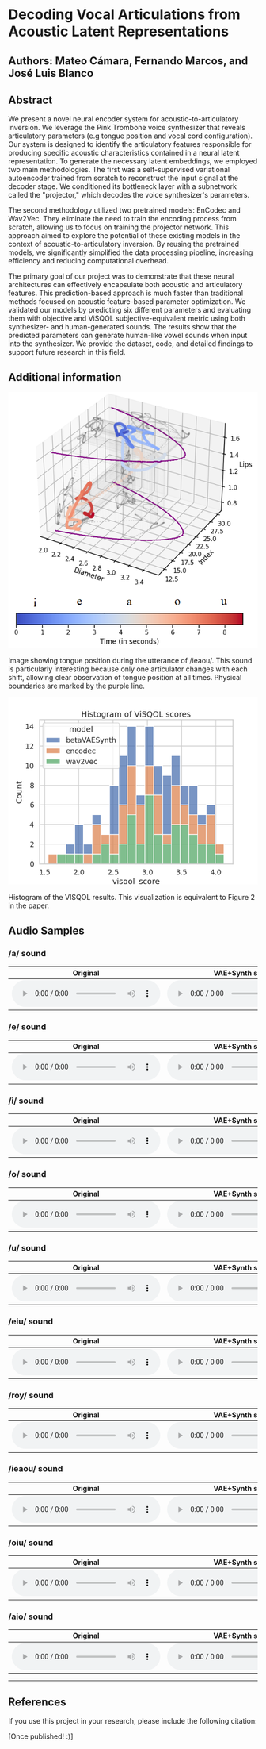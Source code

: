 # Decoding Vocal Articulations from Acoustic Latent Representations

## Authors: Mateo Cámara, Fernando Marcos, and José Luis Blanco

## Abstract

We present a novel neural encoder system for acoustic-to-articulatory inversion. We leverage the Pink Trombone voice synthesizer that reveals articulatory parameters (e.g tongue position and vocal cord configuration). Our system is designed to identify the articulatory features responsible for producing specific acoustic characteristics contained in a neural latent representation. To generate the necessary latent embeddings, we employed two main methodologies. The first was a self-supervised variational autoencoder trained from scratch to reconstruct the input signal at the decoder stage. We conditioned its bottleneck layer with a subnetwork called the "projector," which decodes the voice synthesizer's parameters.

The second methodology utilized two pretrained models: EnCodec and Wav2Vec. They eliminate the need to train the encoding process from scratch, allowing us to focus on training the projector network. This approach aimed to explore the potential of these existing models in the context of acoustic-to-articulatory inversion. By reusing the pretrained models, we significantly simplified the data processing pipeline, increasing efficiency and reducing computational overhead.

The primary goal of our project was to demonstrate that these neural architectures can effectively encapsulate both acoustic and articulatory features. This prediction-based approach is much faster than traditional methods focused on acoustic feature-based parameter optimization. We validated our models by predicting six different parameters and evaluating them with objective and ViSQOL subjective-equivalent metric using both synthesizer- and human-generated sounds. The results show that the predicted parameters can generate human-like vowel sounds when input into the synthesizer. We provide the dataset, code, and detailed findings to support future research in this field.

## Additional information

![image3d](imgs\3d.png)

Image showing tongue position during the utterance of /ieaou/. This sound is particularly interesting because only one articulator changes with each shift, allowing clear observation of tongue position at all times. Physical boundaries are marked by the purple line.

![imagehisto](imgs\histogram.png)

Histogram of the VISQOL results. This visualization is equivalent to Figure 2 in the paper.

## Audio Samples

### /a/ sound

| Original | VAE+Synth slow | VAE+Synth fast | Wav2vec slow | Wav2vec fast | Encodec slow | Encodec fast |
| --- | --- | --- | --- | --- | --- | --- |
| <audio controls><source src="original\a.wav"></audio> | <audio controls><source src="regen\a_filtered_betaVAESynth_dynamic_version_1.wav"></audio> | <audio controls><source src="regen\a_filtered_betaVAESynth_dynamic_10changes_version_2.wav"></audio> | <audio controls><source src="regen\a_filtered_wav2vec_dynamic_version_1.wav"></audio> | <audio controls><source src="regen\a_filtered_wav2vec_dynamic_10changes_version_1.wav"></audio> | <audio controls><source src="regen\a_filtered_encodec_dynamic_version_1.wav"></audio> | <audio controls><source src="regen\a_filtered_encodec_dynamic_10changes_version_1.wav"></audio> |

### /e/ sound

| Original | VAE+Synth slow | VAE+Synth fast | Wav2vec slow | Wav2vec fast | Encodec slow | Encodec fast |
| --- | --- | --- | --- | --- | --- | --- |
| <audio controls><source src="original\e.wav"></audio> | <audio controls><source src="regen\e_filtered_betaVAESynth_dynamic_version_1.wav"></audio> | <audio controls><source src="regen\e_filtered_betaVAESynth_dynamic_10changes_version_2.wav"></audio> | <audio controls><source src="regen\e_filtered_wav2vec_dynamic_version_1.wav"></audio> | <audio controls><source src="regen\e_filtered_wav2vec_dynamic_10changes_version_1.wav"></audio> | <audio controls><source src="regen\e_filtered_encodec_dynamic_version_1.wav"></audio> | <audio controls><source src="regen\e_filtered_encodec_dynamic_10changes_version_1.wav"></audio> |

### /i/ sound

| Original | VAE+Synth slow | VAE+Synth fast | Wav2vec slow | Wav2vec fast | Encodec slow | Encodec fast |
| --- | --- | --- | --- | --- | --- | --- |
| <audio controls><source src="original\i.wav"></audio> | <audio controls><source src="regen\i_filtered_betaVAESynth_dynamic_version_1.wav"></audio> | <audio controls><source src="regen\i_filtered_betaVAESynth_dynamic_10changes_version_2.wav"></audio> | <audio controls><source src="regen\i_filtered_wav2vec_dynamic_version_1.wav"></audio> | <audio controls><source src="regen\i_filtered_wav2vec_dynamic_10changes_version_1.wav"></audio> | <audio controls><source src="regen\i_filtered_encodec_dynamic_version_1.wav"></audio> | <audio controls><source src="regen\i_filtered_encodec_dynamic_10changes_version_1.wav"></audio> |

### /o/ sound

| Original | VAE+Synth slow | VAE+Synth fast | Wav2vec slow | Wav2vec fast | Encodec slow | Encodec fast |
| --- | --- | --- | --- | --- | --- | --- |
| <audio controls><source src="original\o.wav"></audio> | <audio controls><source src="regen\o_filtered_betaVAESynth_dynamic_version_1.wav"></audio> | <audio controls><source src="regen\o_filtered_betaVAESynth_dynamic_10changes_version_2.wav"></audio> | <audio controls><source src="regen\o_filtered_wav2vec_dynamic_version_1.wav"></audio> | <audio controls><source src="regen\o_filtered_wav2vec_dynamic_10changes_version_1.wav"></audio> | <audio controls><source src="regen\o_filtered_encodec_dynamic_version_1.wav"></audio> | <audio controls><source src="regen\o_filtered_encodec_dynamic_10changes_version_1.wav"></audio> |

### /u/ sound

| Original | VAE+Synth slow | VAE+Synth fast | Wav2vec slow | Wav2vec fast | Encodec slow | Encodec fast |
| --- | --- | --- | --- | --- | --- | --- |
| <audio controls><source src="original\u.wav"></audio> | <audio controls><source src="regen\u_filtered_betaVAESynth_dynamic_version_1.wav"></audio> | <audio controls><source src="regen\u_filtered_betaVAESynth_dynamic_10changes_version_2.wav"></audio> | <audio controls><source src="regen\u_filtered_wav2vec_dynamic_version_1.wav"></audio> | <audio controls><source src="regen\u_filtered_wav2vec_dynamic_10changes_version_1.wav"></audio> | <audio controls><source src="regen\u_filtered_encodec_dynamic_version_1.wav"></audio> | <audio controls><source src="regen\u_filtered_encodec_dynamic_10changes_version_1.wav"></audio> |

### /eiu/ sound

| Original | VAE+Synth slow | VAE+Synth fast | Wav2vec slow | Wav2vec fast | Encodec slow | Encodec fast |
| --- | --- | --- | --- | --- | --- | --- |
| <audio controls><source src="original\eiu.wav"></audio> | <audio controls><source src="regen\eiu_filtered_betaVAESynth_dynamic_version_1.wav"></audio> | <audio controls><source src="regen\eiu_filtered_betaVAESynth_dynamic_10changes_version_2.wav"></audio> | <audio controls><source src="regen\eiu_filtered_wav2vec_dynamic_version_1.wav"></audio> | <audio controls><source src="regen\eiu_filtered_wav2vec_dynamic_10changes_version_1.wav"></audio> | <audio controls><source src="regen\eiu_filtered_encodec_dynamic_version_1.wav"></audio> | <audio controls><source src="regen\eiu_filtered_encodec_dynamic_10changes_version_1.wav"></audio> |

### /roy/ sound

| Original | VAE+Synth slow | VAE+Synth fast | Wav2vec slow | Wav2vec fast | Encodec slow | Encodec fast |
| --- | --- | --- | --- | --- | --- | --- |
| <audio controls><source src="original\roy.wav"></audio> | <audio controls><source src="regen\roy_filtered_betaVAESynth_dynamic_version_1.wav"></audio> | <audio controls><source src="regen\roy_filtered_betaVAESynth_dynamic_10changes_version_2.wav"></audio> | <audio controls><source src="regen\roy_filtered_wav2vec_dynamic_version_1.wav"></audio> | <audio controls><source src="regen\roy_filtered_wav2vec_dynamic_10changes_version_1.wav"></audio> | <audio controls><source src="regen\roy_filtered_encodec_dynamic_version_1.wav"></audio> | <audio controls><source src="regen\roy_filtered_encodec_dynamic_10changes_version_1.wav"></audio> |

### /ieaou/ sound

| Original | VAE+Synth slow | VAE+Synth fast | Wav2vec slow | Wav2vec fast | Encodec slow | Encodec fast |
| --- | --- | --- | --- | --- | --- | --- |
| <audio controls><source src="original\ieaou.wav"></audio> | <audio controls><source src="regen\ieaou_filtered_betaVAESynth_dynamic_version_1.wav"></audio> | <audio controls><source src="regen\ieaou_filtered_betaVAESynth_dynamic_10changes_version_2.wav"></audio> | <audio controls><source src="regen\ieaou_filtered_wav2vec_dynamic_version_1.wav"></audio> | <audio controls><source src="regen\ieaou_filtered_wav2vec_dynamic_10changes_version_1.wav"></audio> | <audio controls><source src="regen\ieaou_filtered_encodec_dynamic_version_1.wav"></audio> | <audio controls><source src="regen\ieaou_filtered_encodec_dynamic_10changes_version_1.wav"></audio> |

### /oiu/ sound

| Original | VAE+Synth slow | VAE+Synth fast | Wav2vec slow | Wav2vec fast | Encodec slow | Encodec fast |
| --- | --- | --- | --- | --- | --- | --- |
| <audio controls><source src="original\oiu.wav"></audio> | <audio controls><source src="regen\oiu_filtered_betaVAESynth_dynamic_version_1.wav"></audio> | <audio controls><source src="regen\oiu_filtered_betaVAESynth_dynamic_10changes_version_2.wav"></audio> | <audio controls><source src="regen\oiu_filtered_wav2vec_dynamic_version_1.wav"></audio> | <audio controls><source src="regen\oiu_filtered_wav2vec_dynamic_10changes_version_1.wav"></audio> | <audio controls><source src="regen\oiu_filtered_encodec_dynamic_version_1.wav"></audio> | <audio controls><source src="regen\oiu_filtered_encodec_dynamic_10changes_version_1.wav"></audio> |

### /aio/ sound

| Original | VAE+Synth slow | VAE+Synth fast | Wav2vec slow | Wav2vec fast | Encodec slow | Encodec fast |
| --- | --- | --- | --- | --- | --- | --- |
| <audio controls><source src="original\aio.wav"></audio> | <audio controls><source src="regen\aio_filtered_betaVAESynth_dynamic_version_1.wav"></audio> | <audio controls><source src="regen\aio_filtered_betaVAESynth_dynamic_10changes_version_2.wav"></audio> | <audio controls><source src="regen\aio_filtered_wav2vec_dynamic_version_1.wav"></audio> | <audio controls><source src="regen\aio_filtered_wav2vec_dynamic_10changes_version_1.wav"></audio> | <audio controls><source src="regen\aio_filtered_encodec_dynamic_version_1.wav"></audio> | <audio controls><source src="regen\aio_filtered_encodec_dynamic_10changes_version_1.wav"></audio> |

---

## References

If you use this project in your research, please include the following citation:

[Once published! :)]
